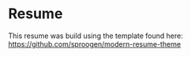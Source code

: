 # Resume

This resume was build using the template found here:
https://github.com/sproogen/modern-resume-theme
